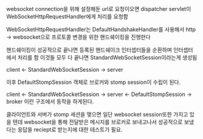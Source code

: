
websocket connection을 위해 설정해둔 url로 요청이오면 dispatcher servlet이 WebSocketHttpRequestHandler에게 처리를 요청함

WebSocketHttpRequestHandler는 DefaultHandshakeHandler를 사용해서 http -> websocket으로 프로토콜 변경을 위한 핸드쉐이킹을 진행한다 

핸드쉐이킹이 성공적으로 끝나면 등록된 핸드쉐이크 인터셉터들을 순환하며 인터셉터에서 처리를 함
이것들 모두 다 끝나면 StandardWebSocketSession이라는게 생성됨

client <- StandardWebSocketSession -> server

이후 DefaultStompSession 객체로 브로커와 stomp session이 수립이 된다. 

client <- StandardWebSocketSession -> server <- DefaultStompSession -> broker
이런 구조에서 동작을 하게된다.

클라이언트와 서버가 stomp 세션을 맺으면 일단 websocket session또한 가지고 있을 텐데 websocket을 통해 전달받은 메시지를 브로커로 보내고나서 성공적으로 보냈다는 응답을 reciept로 받는지에 대한 테스트가 필요.


